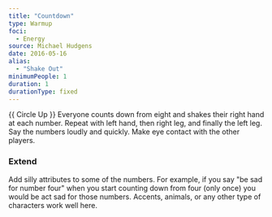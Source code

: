 ```yaml
---
title: "Countdown"
type: Warmup
foci: 
  - Energy
source: Michael Hudgens
date: 2016-05-16
alias:
  - "Shake Out"
minimumPeople: 1
duration: 1
durationType: fixed
---
```

{{ Circle Up }}
Everyone counts down from eight and shakes their right hand at each number. Repeat with left hand, then right leg, and finally the left leg. Say the numbers loudly and quickly. Make eye contact with the other players.

### Extend

Add silly attributes to some of the numbers. For example, if you say "be sad for number four" when you start counting down from four (only once) you would be act sad for those numbers. Accents, animals, or any other type of characters work well here.